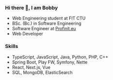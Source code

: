 ### Hi there 👋, I am Bobby

- Web Engineering student at FIT CTU
- BSc. (Bc.) in Software Engineering
- Software Engineer at [Profinit.eu](https://profinit.eu/)
- Web Developer

### Skills

- TypeScript, JavaScript, Java, Python, PHP, C++
- Spring Boot, Play FW, Symfony, Nette
- React, Next.js, Vue
- SQL, MongoDB, ElasticSearch
